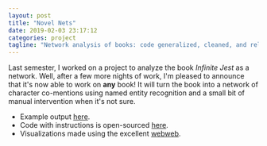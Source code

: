 ```yaml
---
layout: post
title: "Novel Nets"
date: 2019-02-03 23:17:12
categories: project
tagline: "Network analysis of books: code generalized, cleaned, and released."
---
```

Last semester, I worked on a project to analyze the book <i>Infinite Jest</i> as a network. 
Well, after a few more nights of work, I'm pleased to announce that it's now able to work on **any** book!
It will turn the book into a network of character co-mentions using named entity recognition and a small bit of manual intervention when it's not sure. 

 - Example output [here](https://hneutr.github.io/infinite_jest_webweb/).
 - Code with instructions is open-sourced [here](https://github.com/blubars/NovelNets).
 - Visualizations made using the excellent [webweb](https://webwebpage.github.io/).

